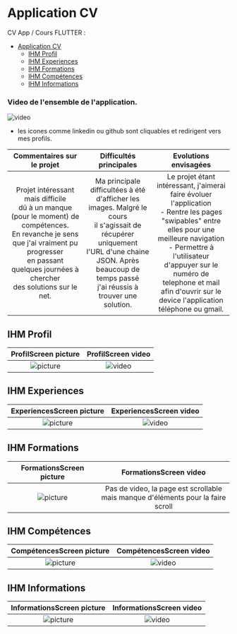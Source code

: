 # Application CV

CV App / Cours FLUTTER :

- [Application CV](#application-cv)
  * [IHM Profil](#ihm-profil)
  * [IHM Experiences](#ihm-experiences)
  * [IHM Formations](#ihm-formations)
  * [IHM Compétences](#ihm-compétences)
  * [IHM Informations](#ihm-informations)


### Video de l'ensemble de l'application.

![video](screenshots/total.gif)

* les icones comme linkedin ou github sont cliquables et redirigent vers mes profils.

| Commentaires sur le projet | Difficultés principales | Evolutions envisagées |
| :---:      |     :---:      |         :---: |
| Projet intéressant mais difficile </br> dû à un manque (pour le moment) de compétences. </br> En revanche je sens que j'ai vraiment pu progresser </br> en passant quelques journées à chercher </br> des solutions sur le net.    | Ma principale difficultées à été </br> d'afficher les images. Malgré le cours </br> il s'agissait de récupérer uniquement </br> l'URL d'une chaine JSON. Après beaucoup de temps passé </br> j'ai réussis à trouver une solution.    | Le projet étant intéressant, j'aimerai faire évoluer l'application </br>- Rentre les pages "swipables" entre elles pour une meilleure navigation </br>- Permettre à l'utilisateur d'appuyer sur le numéro de telephone et mail </br> afin d'ouvrir sur le device l'application téléphone ou gmail.  |




## IHM Profil

ProfilScreen picture             |  ProfilScreen video
:-------------------------:|:-------------------------:
![picture](screenshots/p1.png)  |  ![video](screenshots/p1.gif)

## IHM Experiences

ExperiencesScreen picture             |  ExperiencesScreen video
:-------------------------:|:-------------------------:
![picture](screenshots/p2.png)  |  ![video](screenshots/p2.gif)

## IHM Formations

FormationsScreen picture             |  FormationsScreen video
:-------------------------:|:-------------------------:
![picture](screenshots/p3.png)  | Pas de video, la page est scrollable </br> mais manque d'éléments pour la faire scroll

## IHM Compétences

CompétencesScreen picture             |  CompétencesScreen video
:-------------------------:|:-------------------------:
![picture](screenshots/p4.png)  |  ![video](screenshots/p4.gif)

## IHM Informations

InformationsScreen picture             |  InformationsScreen video
:-------------------------:|:-------------------------:
![picture](screenshots/p5.png)  |  ![video](screenshots/p5.gif)
